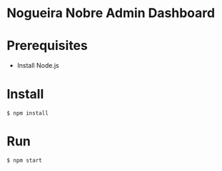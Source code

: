 # Nogueira Nobre Admin Dashboard

# Prerequisites
- Install Node.js

# Install
`$ npm install`

# Run
`$ npm start`
